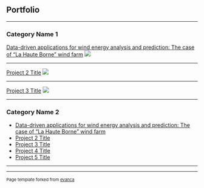 ## Portfolio

---

### Category Name 1 

[Data-driven applications for wind energy analysis and prediction: The case of “La Haute Borne” wind farm](/sample_page)
<img src="fig1.jpg?raw=true"/>

---
[Project 2 Title](/pdf/sample_presentation.pdf)
<img src="images/dummy_thumbnail.jpg?raw=true"/>

---
[Project 3 Title](http://example.com/)
<img src="images/dummy_thumbnail.jpg?raw=true"/>

---

### Category Name 2

- [Data-driven applications for wind energy analysis and prediction: The case of “La Haute Borne” wind farm](https://www.sciencedirect.com/science/article/pii/S2772508122000382)
- [Project 2 Title](http://example.com/)
- [Project 3 Title](http://example.com/)
- [Project 4 Title](http://example.com/)
- [Project 5 Title](http://example.com/)

---




---
<p style="font-size:11px">Page template forked from <a href="https://github.com/evanca/quick-portfolio">evanca</a></p>
<!-- Remove above link if you don't want to attibute -->
